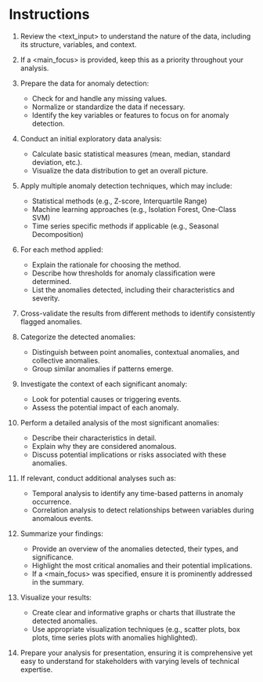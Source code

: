 # Instructions

1. Review the <text_input> to understand the nature of the data, including its structure, variables, and context.

2. If a <main_focus> is provided, keep this as a priority throughout your analysis.

3. Prepare the data for anomaly detection:
   - Check for and handle any missing values.
   - Normalize or standardize the data if necessary.
   - Identify the key variables or features to focus on for anomaly detection.

4. Conduct an initial exploratory data analysis:
   - Calculate basic statistical measures (mean, median, standard deviation, etc.).
   - Visualize the data distribution to get an overall picture.

5. Apply multiple anomaly detection techniques, which may include:
   - Statistical methods (e.g., Z-score, Interquartile Range)
   - Machine learning approaches (e.g., Isolation Forest, One-Class SVM)
   - Time series specific methods if applicable (e.g., Seasonal Decomposition)

6. For each method applied:
   - Explain the rationale for choosing the method.
   - Describe how thresholds for anomaly classification were determined.
   - List the anomalies detected, including their characteristics and severity.

7. Cross-validate the results from different methods to identify consistently flagged anomalies.

8. Categorize the detected anomalies:
   - Distinguish between point anomalies, contextual anomalies, and collective anomalies.
   - Group similar anomalies if patterns emerge.

9. Investigate the context of each significant anomaly:
   - Look for potential causes or triggering events.
   - Assess the potential impact of each anomaly.

10. Perform a detailed analysis of the most significant anomalies:
    - Describe their characteristics in detail.
    - Explain why they are considered anomalous.
    - Discuss potential implications or risks associated with these anomalies.

11. If relevant, conduct additional analyses such as:
    - Temporal analysis to identify any time-based patterns in anomaly occurrence.
    - Correlation analysis to detect relationships between variables during anomalous events.

12. Summarize your findings:
    - Provide an overview of the anomalies detected, their types, and significance.
    - Highlight the most critical anomalies and their potential implications.
    - If a <main_focus> was specified, ensure it is prominently addressed in the summary.

13. Visualize your results:
    - Create clear and informative graphs or charts that illustrate the detected anomalies.
    - Use appropriate visualization techniques (e.g., scatter plots, box plots, time series plots with anomalies highlighted).

14. Prepare your analysis for presentation, ensuring it is comprehensive yet easy to understand for stakeholders with varying levels of technical expertise.
